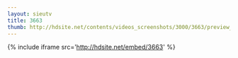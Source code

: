 ```yaml
---
layout: sieutv
title: 3663
thumb: http://hdsite.net/contents/videos_screenshots/3000/3663/preview_360p.mp4.jpg
---
```

{% include iframe src='http://hdsite.net/embed/3663' %}
 
